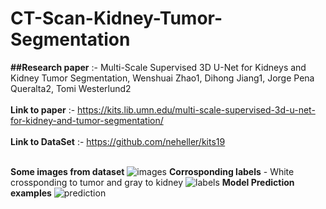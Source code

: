 # CT-Scan-Kidney-Tumor-Segmentation

**##Research paper** :- Multi-Scale Supervised 3D U-Net for Kidneys and Kidney Tumor Segmentation, Wenshuai Zhao1, Dihong Jiang1, Jorge Pena Queralta2, Tomi Westerlund2 <br>
<br>
**Link to paper** :- https://kits.lib.umn.edu/multi-scale-supervised-3d-u-net-for-kidney-and-tumor-segmentation/ <br> <br>
**Link to DataSet** :- https://github.com/neheller/kits19 <br><br>

**Some images from dataset**
![images](https://user-images.githubusercontent.com/90139196/224039826-8f178e61-0b1a-4a35-bb88-0d208e76318b.jpg)
**Corrosponding labels** - 
White crossponding to tumor and gray to kidney
![labels](https://user-images.githubusercontent.com/90139196/224040133-46554d2a-9c43-482f-94be-56a85c8270a3.jpg)
**Model Prediction examples**
![prediction](https://user-images.githubusercontent.com/90139196/224040401-e3f34030-5c72-4589-a4f4-4f7e4c46292e.jpg)
